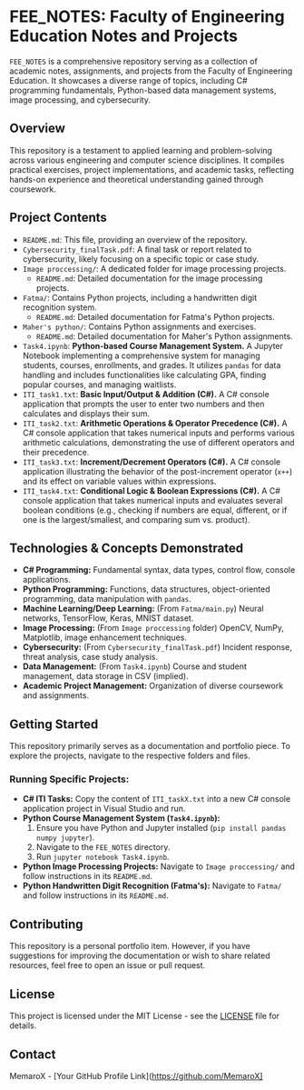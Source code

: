 # FEE_NOTES: Faculty of Engineering Education Notes and Projects

`FEE_NOTES` is a comprehensive repository serving as a collection of academic notes, assignments, and projects from the Faculty of Engineering Education. It showcases a diverse range of topics, including C# programming fundamentals, Python-based data management systems, image processing, and cybersecurity.

## Overview

This repository is a testament to applied learning and problem-solving across various engineering and computer science disciplines. It compiles practical exercises, project implementations, and academic tasks, reflecting hands-on experience and theoretical understanding gained through coursework.

## Project Contents

-   `README.md`: This file, providing an overview of the repository.
-   `Cybersecurity_finalTask.pdf`: A final task or report related to cybersecurity, likely focusing on a specific topic or case study.
-   `Image proccessing/`: A dedicated folder for image processing projects.
    -   `README.md`: Detailed documentation for the image processing projects.
-   `Fatma/`: Contains Python projects, including a handwritten digit recognition system.
    -   `README.md`: Detailed documentation for Fatma's Python projects.
-   `Maher's python/`: Contains Python assignments and exercises.
    -   `README.md`: Detailed documentation for Maher's Python assignments.
-   `Task4.ipynb`: **Python-based Course Management System.** A Jupyter Notebook implementing a comprehensive system for managing students, courses, enrollments, and grades. It utilizes `pandas` for data handling and includes functionalities like calculating GPA, finding popular courses, and managing waitlists.
-   `ITI_task1.txt`: **Basic Input/Output & Addition (C#).** A C# console application that prompts the user to enter two numbers and then calculates and displays their sum.
-   `ITI_task2.txt`: **Arithmetic Operations & Operator Precedence (C#).** A C# console application that takes numerical inputs and performs various arithmetic calculations, demonstrating the use of different operators and their precedence.
-   `ITI_task3.txt`: **Increment/Decrement Operators (C#).** A C# console application illustrating the behavior of the post-increment operator (`x++`) and its effect on variable values within expressions.
-   `ITI_task4.txt`: **Conditional Logic & Boolean Expressions (C#).** A C# console application that takes numerical inputs and evaluates several boolean conditions (e.g., checking if numbers are equal, different, or if one is the largest/smallest, and comparing sum vs. product).

## Technologies & Concepts Demonstrated

-   **C# Programming:** Fundamental syntax, data types, control flow, console applications.
-   **Python Programming:** Functions, data structures, object-oriented programming, data manipulation with `pandas`.
-   **Machine Learning/Deep Learning:** (From `Fatma/main.py`) Neural networks, TensorFlow, Keras, MNIST dataset.
-   **Image Processing:** (From `Image proccessing` folder) OpenCV, NumPy, Matplotlib, image enhancement techniques.
-   **Cybersecurity:** (From `Cybersecurity_finalTask.pdf`) Incident response, threat analysis, case study analysis.
-   **Data Management:** (From `Task4.ipynb`) Course and student management, data storage in CSV (implied).
-   **Academic Project Management:** Organization of diverse coursework and assignments.

## Getting Started

This repository primarily serves as a documentation and portfolio piece. To explore the projects, navigate to the respective folders and files.

### Running Specific Projects:

-   **C# ITI Tasks:** Copy the content of `ITI_taskX.txt` into a new C# console application project in Visual Studio and run.
-   **Python Course Management System (`Task4.ipynb`):**
    1.  Ensure you have Python and Jupyter installed (`pip install pandas numpy jupyter`).
    2.  Navigate to the `FEE_NOTES` directory.
    3.  Run `jupyter notebook Task4.ipynb`.
-   **Python Image Processing Projects:** Navigate to `Image proccessing/` and follow instructions in its `README.md`.
-   **Python Handwritten Digit Recognition (Fatma's):** Navigate to `Fatma/` and follow instructions in its `README.md`.

## Contributing

This repository is a personal portfolio item. However, if you have suggestions for improving the documentation or wish to share related resources, feel free to open an issue or pull request.

## License

This project is licensed under the MIT License - see the [LICENSE](LICENSE) file for details.

## Contact

MemaroX - [Your GitHub Profile Link](https://github.com/MemaroX]

